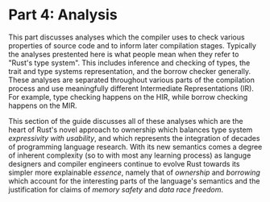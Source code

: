 # Part 4: Analysis

This part discusses analyses which the compiler uses to check various properties
of source code and to inform later compilation stages. Typically the analyses
prestented here is what people mean when they refer to "Rust's type system".
This includes inference and checking of types, the trait and type systems
representation, and the borrow checker generally. These analyses are separated
throughout various parts of the compilation process and use meaningfully
different Intermediate Representations (IR). For example, type checking happens
on the HIR, while borrow checking happens on the MIR.

This section of the guide discusses all of these analyses which are the heart of
Rust's novel approach to ownership which balances type system *expressivity with
usability*, and which represents the integration of decades of programming
language research. With its new semantics comes a degree of inherent complexity
(so to with most any learning process) as languge designers and compiler
engineers continue to evolve Rust towards its simpler more explainable
*essence*, namely that of *ownership* and *borrowing* which account for the
interesting parts of the language's semantics and the justification for claims
of *memory safety* and *data race freedom*.
